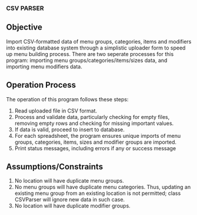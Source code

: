 ### CSV PARSER

## Objective
Import CSV-formatted data of menu groups, categories, items and modifiers into existing database system through a simplistic uploader form to speed up menu building process.
There are two seperate processes for this program: importing menu groups/categories/items/sizes data, and importing menu modifiers data.

## Operation Process
The operation of this program follows these steps:
1. Read uploaded file in CSV format.
2. Process and validate data, particularly checking for empty files, removing empty rows and checking for missing important values.
3. If data is valid, proceed to insert to database.
4. For each spreadsheet, the program ensures unique imports of menu groups, categories, items, sizes and modifier groups are imported.
5. Print status messages, including errors if any or success message 

## Assumptions/Constraints
1. No location will have duplicate menu groups.
2. No menu groups will have duplicate menu categories. Thus, updating an existing menu group from an existing location is not permitted; class CSVParser will ignore new data in such case.
3. No location will have duplicate modifier groups.
